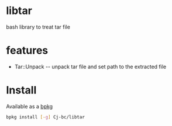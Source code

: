 # libtar

bash library to treat tar file

# features

  * Tar::Unpack -- unpack tar file and set path to the extracted file

# Install

Available as a [bpkg](http://www.bpkg.sh/)
```sh
bpkg install [-g] Cj-bc/libtar
```
